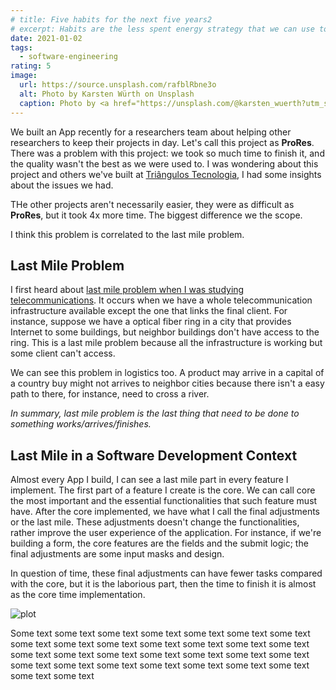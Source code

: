 ```yaml
---
# title: Five habits for the next five years2
# excerpt: Habits are the less spent energy strategy that we can use to achieve goals in our life. Habits require more time to achieve the objectives, require more consistency, but it lasts forever.
date: 2021-01-02
tags:
  - software-engineering
rating: 5
image:
  url: https://source.unsplash.com/rafblRbne3o
  alt: Photo by Karsten Würth on Unsplash
  caption: Photo by <a href="https://unsplash.com/@karsten_wuerth?utm_source=unsplash&amp;utm_medium=referral&amp;utm_content=creditCopyText">Karsten Würth</a> on <a href="https://unsplash.com/s/photos/road?utm_source=unsplash&amp;utm_medium=referral&amp;utm_content=creditCopyText">Unsplash</a>
---
```


We built an App recently for a researchers team about helping other researchers to keep their projects in day. Let's call this project as **ProRes**. There was a problem with this project: we took so much time to finish it, and the quality wasn't the best as we were used to. I was wondering about this project and others we've built at [Triângulos Tecnologia](https://triangulostecnologia.com), I had some insights about the issues we had.

THe other projects aren't necessarily easier, they were as difficult as **ProRes**, but it took 4x more time. The biggest difference we the scope.

I think this problem is correlated to the last mile problem.

## Last Mile Problem

I first heard about [last mile problem when I was studying telecommunications](https://en.wikipedia.org/wiki/Last_mile). It occurs when we have a whole telecommunication infrastructure available except the one that links the final client. For instance, suppose we have a optical fiber ring in a city that provides Internet to some buildings, but neighbor buildings don't have access to the ring. This is a last mile problem because all the infrastructure is working but some client can't access.

We can see this problem in logistics too. A product may arrive in a capital of a country buy might not arrives to neighbor cities because there isn't a easy path to there, for instance, need to cross a river.

_In summary, last mile problem is the last thing that need to be done to something works/arrives/finishes._

## Last Mile in a Software Development Context

Almost every App I build, I can see a last mile part in every feature I implement. The first part of a feature I create is the core. We can call core the most important and the essential functionalities that such feature must have. After the core implemented, we have what I call the final adjustments or the last mile. These adjustments doesn't change the functionalities, rather improve the user experience of the application. For instance, if we're building a form, the core features are the fields and the submit logic; the final adjustments are some input masks and design.

In question of time, these final adjustments can have fewer tasks compared with the core, but it is the laborious part, then the time to finish it is almost as the core time implementation.

![plot](/images/time-vs-tasks.png 'asdas')

Some text some text some text some text some text some text some text some text some text some text some text some text some text some text some text some text some text some text some text some text some text some text some text some text some text some text some text some text some text some text
